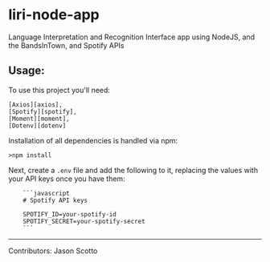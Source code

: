 # liri-node-app

Language Interpretation and Recognition Interface app using NodeJS, and the BandsInTown, and Spotify APIs

## Usage:

To use this project you'll need:

    [Axios][axios], 
    [Spotify][spotify], 
    [Moment][moment], 
    [Dotenv][dotenv]

Installation of all dependencies is handled via npm:

    >npm install


Next, create a `.env` file and add the following to it, replacing the values with your API keys once you have them:

        ```javascript
        # Spotify API keys

        SPOTIFY_ID=your-spotify-id
        SPOTIFY_SECRET=your-spotify-secret
        ```
---
Contributors:
Jason Scotto

